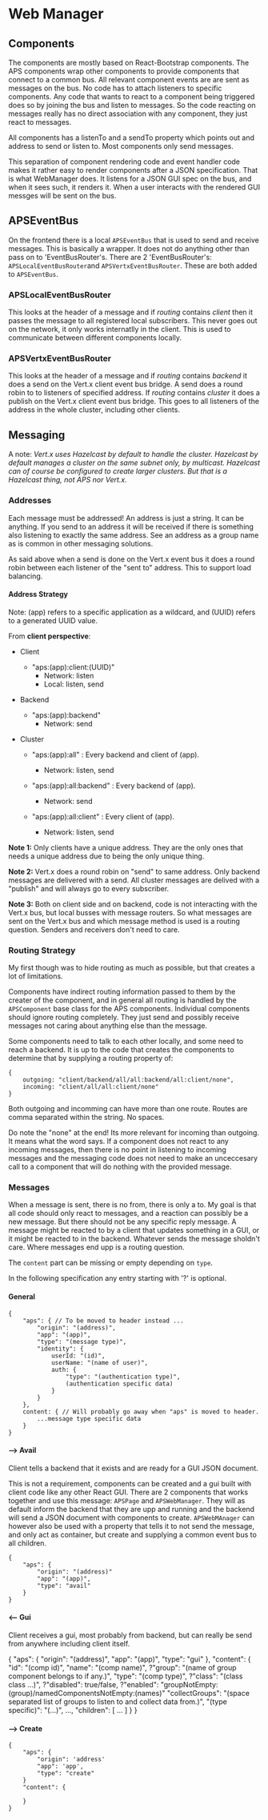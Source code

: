 # Web Manager

## Components

The components are mostly based on React-Bootstrap components. The APS components wrap other components to provide components that connect to a common bus. All relevant component events are are sent as messages on the bus. No code has to attach listeners to specific components. Any code that wants to react to a component being triggered does so by joining the bus and listen to messages. So the code reacting on messages really has no direct association with any component, they just react to messages.

All components has a listenTo and a sendTo property which points out and address to send or listen to. Most components only send messages. 

This separation of component rendering code and event handler code makes it rather easy to render components after a JSON specification. That is what WebManager does. It listens for a JSON GUI spec on the bus, and when it sees such, it renders it. When a user interacts with the rendered GUI messges will be sent on the bus.  

## APSEventBus

On the frontend there is a local `APSEventBus` that is used to send and receive messages. This is basically a wrapper. It does not do anything other than pass on to 'EventBusRouter's. There are 2 'EventBusRouter's: `APSLocalEventBusRouter`and `APSVertxEventBusRouter`. These are both added to `APSEventBus`. 

### APSLocalEventBusRouter

This looks at the header of a message and if _routing_ contains _client_ then it passes the message to all registered local subscribers. This never goes out on the network, it only works internatlly in the client. This is used to communicate between different components locally.

### APSVertxEventBusRouter

This looks at the header of a message and if _routing_ contains _backend_ it does a send on the Vert.x client event bus bridge. A send does a round robin to to listeners of specified address. If _routing_ contains _cluster_ it does a publish on the Vert.x client event bus bridge. This goes to all listeners of the address in the whole cluster, including other clients.

## Messaging

A note: _Vert.x uses Hazelcast by default to handle the cluster. Hazelcast by default manages a cluster on the same subnet only, by multicast. Hazelcast can of course be configured to create larger clusters. But that is a Hazelcast thing, not APS nor Vert.x._ 

### Addresses

Each message must be addressed! An address is just a string. It can be anything. If you send to an address it will be received if there is something also listening to exactly the same address. See an address as a group name as is common in other messaging solutions.

As said above when a send is done on the Vert.x event bus it does a round robin between each listener of the "sent to" address. This to support load balancing.  

#### Address Strategy

Note: (app) refers to a specific application as a wildcard, and (UUID) refers to a generated UUID value.

From **client perspective**:

- Client 

     - "aps:(app):client:(UUID)"
        - Network: listen
        - Local: listen, send  

- Backend

    - "aps:(app):backend" 
       - Network: send

- Cluster

    - "aps:(app):all" : Every backend and client of (app).
       - Network: listen, send 

    - "aps:(app):all:backend" : Every backend of (app). 
       - Network: send 

    - "aps:(app):all:client" : Every client of (app).
        - Network: listen, send
   
**Note 1:**  Only clients have a unique address. They are the only ones that needs a unique address due to being the only unique thing. 

**Note 2:**  Vert.x does a round robin on "send" to same address. Only backend messages are delivered with a send. All cluster messages are delived with a "publish" and will always go to every subscriber.

**Note 3:** Both on client side and on backend, code is not interacting with the Vert.x bus, but local busses with message routers. So what messages are sent on the Vert.x bus and which message method is used is a routing question. Senders and receivers don't need to care. 

### Routing Strategy

My first though was to hide routing as much as possible, but that creates a lot of limitations. 

Components have indirect routing information passed to them by the creater of the component, and in general all routing is handled by the `APSComponent` base class for the APS components. Individual components should ignore routing completely. They just send and possibly receive messages not caring about anything else than the message.

Some components need to talk to each other locally, and some need to reach a backend. It is up to the code that creates the components to determine that by supplying a routing property of:

    {
        outgoing: "client/backend/all/all:backend/all:client/none",
        incoming: "client/all/all:client/none"
    }

Both outgoing and incomming can have more than one route. Routes are comma separated within the string. No spaces. 

Do note the "none" at the end! Its more relevant for incoming than outgoing. It means what the word says. If a component does not react to any incoming messages, then there is no point in listening to incoming messages and the messaging code does not need to make an unceccesary call to a component that will do nothing with the provided message.

### Messages

When a message is sent, there is no from, there is only a to. My goal is that all code should only react to messages, and a reaction can possibly be a new message. But there should not be any specific reply message. A message might be reacted to by a client that updates something in a GUI, or it might be reacted to in the backend. Whatever sends the message sholdn't care. Where messages end upp is a routing question. 

The `content` part can be missing or empty depending on `type`.

In the following specification any entry starting with '?' is optional. 

#### General

    {
        "aps": { // To be moved to header instead ...
            "origin": "(address)",
            "app": "(app)",
            "type": "(message type)",
            "identity": {
                userId: "(id)",
                userName: "(name of user)",
                auth: {
                    "type": "(authentication type)",
                    (authentication specific data)
                }
            }
        },
        content: { // Will probably go away when "aps" is moved to header.
            ...message type specific data
        }
    }

#### --> Avail 

Client tells a backend that it exists and are ready for a GUI JSON document. 

This is not a requirement, components can be created and a gui built with client code like any other React GUI. There are 2 components that works together and use this message: `APSPage` and `APSWebManager`. They will as default inform the backend that they are upp and running and the backend will send a JSON document with components to create. `APSWebMAnager` can however also be used with a property that tells it to not send the message, and only act as container, but create and supplying a common event bus to all children. 

    {
        "aps": {
            "origin": "(address)"
            "app": "(app)",
            "type": "avail"
        }
    }

#### <-- Gui

Client receives a gui, most probably from backend, but can really be send from anywhere including client itself.

{
    "aps": {
        "origin": "(address)",
        "app": "(app)",
        "type": "gui"
    },
    "content": {
        "id": "(comp id)",
        "name": "(comp name)",
        ?"group": "(name of group component belongs to if any.)",
        "type": "(comp type)",
        ?"class": "(class class ...)",
        ?"disabled": true/false,
        ?"enabled": "groupNotEmpty:(group)/namedComponentsNotEmpty:(names)"
        "collectGroups": "(space separated list of groups to listen to and collect data from.)",
        "(type specific)": "(...)",
        ...,
        "children": [
            ...
        ]
    } 
} 

#### --> Create

    {
        "aps": {
            "origin": 'address'
            "app": 'app',
            "type": "create"
        }
        "content": {
    
        }
    }



